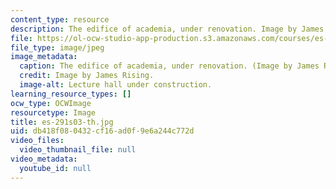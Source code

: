 ```yaml
---
content_type: resource
description: The edifice of academia, under renovation. Image by James Rising.
file: https://ol-ocw-studio-app-production.s3.amazonaws.com/courses/es-291-learning-seminar-experiments-in-education-spring-2003/db418f080432cf16ad0f9e6a244c772d_es-291s03-th.jpg
file_type: image/jpeg
image_metadata:
  caption: The edifice of academia, under renovation. (Image by James Rising.)
  credit: Image by James Rising.
  image-alt: Lecture hall under construction.
learning_resource_types: []
ocw_type: OCWImage
resourcetype: Image
title: es-291s03-th.jpg
uid: db418f08-0432-cf16-ad0f-9e6a244c772d
video_files:
  video_thumbnail_file: null
video_metadata:
  youtube_id: null
---
```

